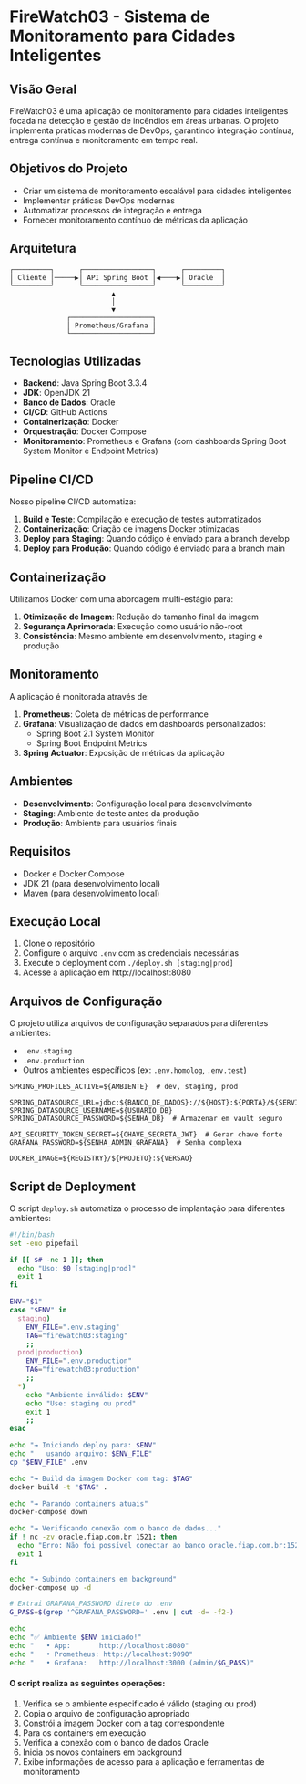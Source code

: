# FireWatch03 - Sistema de Monitoramento para Cidades Inteligentes

## Visão Geral

FireWatch03 é uma aplicação de monitoramento para cidades inteligentes focada na detecção e gestão de incêndios em áreas urbanas. O projeto implementa práticas modernas de DevOps, garantindo integração contínua, entrega contínua e monitoramento em tempo real.

## Objetivos do Projeto

- Criar um sistema de monitoramento escalável para cidades inteligentes
- Implementar práticas DevOps modernas
- Automatizar processos de integração e entrega
- Fornecer monitoramento contínuo de métricas da aplicação

## Arquitetura

```
┌─────────┐      ┌─────────────────┐      ┌─────────┐
│ Cliente │─────▶│ API Spring Boot │◀────▶│ Oracle  │
└─────────┘      └─────────────────┘      └─────────┘
                         ▲
                         │
                         ▼
              ┌────────────────────┐
              │ Prometheus/Grafana │
              └────────────────────┘
```

## Tecnologias Utilizadas

- **Backend**: Java Spring Boot 3.3.4
- **JDK**: OpenJDK 21
- **Banco de Dados**: Oracle
- **CI/CD**: GitHub Actions
- **Containerização**: Docker
- **Orquestração**: Docker Compose
- **Monitoramento**: Prometheus e Grafana (com dashboards Spring Boot System Monitor e Endpoint Metrics)

## Pipeline CI/CD

Nosso pipeline CI/CD automatiza:

1. **Build e Teste**: Compilação e execução de testes automatizados
2. **Containerização**: Criação de imagens Docker otimizadas
3. **Deploy para Staging**: Quando código é enviado para a branch develop
4. **Deploy para Produção**: Quando código é enviado para a branch main

## Containerização

Utilizamos Docker com uma abordagem multi-estágio para:

1. **Otimização de Imagem**: Redução do tamanho final da imagem
2. **Segurança Aprimorada**: Execução como usuário não-root
3. **Consistência**: Mesmo ambiente em desenvolvimento, staging e produção

## Monitoramento

A aplicação é monitorada através de:

1. **Prometheus**: Coleta de métricas de performance
2. **Grafana**: Visualização de dados em dashboards personalizados:
   - Spring Boot 2.1 System Monitor
   - Spring Boot Endpoint Metrics
3. **Spring Actuator**: Exposição de métricas da aplicação

## Ambientes

- **Desenvolvimento**: Configuração local para desenvolvimento
- **Staging**: Ambiente de teste antes da produção
- **Produção**: Ambiente para usuários finais

## Requisitos

- Docker e Docker Compose
- JDK 21 (para desenvolvimento local)
- Maven (para desenvolvimento local)

## Execução Local

1. Clone o repositório
2. Configure o arquivo `.env` com as credenciais necessárias
3. Execute o deployment com `./deploy.sh [staging|prod]`
4. Acesse a aplicação em http://localhost:8080

## Arquivos de Configuração

O projeto utiliza arquivos de configuração separados para diferentes ambientes:

- `.env.staging`
- `.env.production`
- Outros ambientes específicos (ex: `.env.homolog`, `.env.test`)

```properties
SPRING_PROFILES_ACTIVE=${AMBIENTE}  # dev, staging, prod

SPRING_DATASOURCE_URL=jdbc:${BANCO_DE_DADOS}://${HOST}:${PORTA}/${SERVICO_OU_BANCO}
SPRING_DATASOURCE_USERNAME=${USUARIO_DB}
SPRING_DATASOURCE_PASSWORD=${SENHA_DB}  # Armazenar em vault seguro

API_SECURITY_TOKEN_SECRET=${CHAVE_SECRETA_JWT}  # Gerar chave forte
GRAFANA_PASSWORD=${SENHA_ADMIN_GRAFANA}  # Senha complexa

DOCKER_IMAGE=${REGISTRY}/${PROJETO}:${VERSAO}
```

## Script de Deployment

O script `deploy.sh` automatiza o processo de implantação para diferentes ambientes:

```bash
#!/bin/bash
set -euo pipefail

if [[ $# -ne 1 ]]; then
  echo "Uso: $0 [staging|prod]"
  exit 1
fi

ENV="$1"
case "$ENV" in
  staging)
    ENV_FILE=".env.staging"
    TAG="firewatch03:staging"
    ;;
  prod|production)
    ENV_FILE=".env.production"
    TAG="firewatch03:production"
    ;;
  *)
    echo "Ambiente inválido: $ENV"
    echo "Use: staging ou prod"
    exit 1
    ;;
esac

echo "→ Iniciando deploy para: $ENV"
echo "   usando arquivo: $ENV_FILE"
cp "$ENV_FILE" .env

echo "→ Build da imagem Docker com tag: $TAG"
docker build -t "$TAG" .

echo "→ Parando containers atuais"
docker-compose down

echo "→ Verificando conexão com o banco de dados..."
if ! nc -zv oracle.fiap.com.br 1521; then
  echo "Erro: Não foi possível conectar ao banco oracle.fiap.com.br:1521"
  exit 1
fi

echo "→ Subindo containers em background"
docker-compose up -d

# Extrai GRAFANA_PASSWORD direto do .env
G_PASS=$(grep '^GRAFANA_PASSWORD=' .env | cut -d= -f2-)

echo
echo "✅ Ambiente $ENV iniciado!"
echo "   • App:       http://localhost:8080"
echo "   • Prometheus: http://localhost:9090"
echo "   • Grafana:   http://localhost:3000 (admin/$G_PASS)"
```

#### O script realiza as seguintes operações:

1. Verifica se o ambiente especificado é válido (staging ou prod)
2. Copia o arquivo de configuração apropriado
3. Constrói a imagem Docker com a tag correspondente
4. Para os containers em execução
5. Verifica a conexão com o banco de dados Oracle
6. Inicia os novos containers em background
7. Exibe informações de acesso para a aplicação e ferramentas de monitoramento